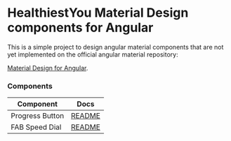 # HealthiestYou Material Design components for Angular

This is a simple project to design angular material components that are not yet implemented on the official angular material repository:

[Material Design for Angular](https://github.com/angular/material2).

### Components

| Component             | Docs         |
|-----------------------|--------------|
| Progress Button       | [README][1]  |
| FAB Speed Dial        | [README][2]  |

 [1]: https://github.com/healthiestyou/angular-hy-mat/blob/master/src/components/progress-button/README.md
 [2]: https://github.com/healthiestyou/angular-hy-mat/blob/master/src/components/fab-speed-dial/README.md